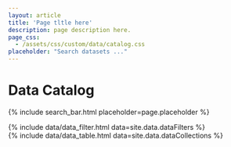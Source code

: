 ```yaml
---
layout: article
title: 'Page tltle here'
description: page description here.
page_css:
  - /assets/css/custom/data/catalog.css
placeholder: "Search datasets ..."
---
```


<h1>Data Catalog</h1>

<!--
plan:
intro page with browse, search forms
individidual dataset display pulls XML from pasta, uses local XSL to transform to XML.
probably most complex part of the website.
-->

{% include search_bar.html placeholder=page.placeholder %}
<div id="filter-container">
	{% include data/data_filter.html data=site.data.dataFilters %}
</div>
<div id="display-container">
	{% include data/data_table.html data=site.data.dataCollections %}
</div>

<script src="/assets/js/catalog.js"/></script>
<script src="/assets/js/simple_search.js"/></script>
